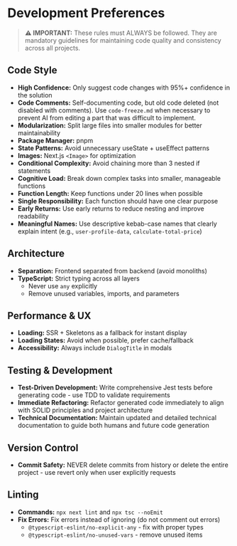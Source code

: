 # Development Preferences

> **⚠️ IMPORTANT:** These rules must ALWAYS be followed. They are mandatory guidelines for maintaining code quality and consistency across all projects.

## Code Style

*   **High Confidence:** Only suggest code changes with 95%+ confidence in the solution
*   **Code Comments:** Self-documenting code, but old code deleted (not disabled with comments). Use `code-freeze.md` when necessary to prevent AI from editing a part that was difficult to implement.
*   **Modularization:** Split large files into smaller modules for better maintainability
*   **Package Manager:** pnpm
*   **State Patterns:** Avoid unnecessary useState + useEffect patterns
*   **Images:** Next.js `<Image>` for optimization
*   **Conditional Complexity:** Avoid chaining more than 3 nested if statements
*   **Cognitive Load:** Break down complex tasks into smaller, manageable functions
*   **Function Length:** Keep functions under 20 lines when possible
*   **Single Responsibility:** Each function should have one clear purpose
*   **Early Returns:** Use early returns to reduce nesting and improve readability
*   **Meaningful Names:** Use descriptive kebab-case names that clearly explain intent (e.g., `user-profile-data`, `calculate-total-price`)

## Architecture

*   **Separation:** Frontend separated from backend (avoid monoliths)
*   **TypeScript:** Strict typing across all layers
    *   Never use `any` explicitly
    *   Remove unused variables, imports, and parameters

## Performance & UX

*   **Loading:** SSR + Skeletons as a fallback for instant display
*   **Loading States:** Avoid when possible, prefer cache/fallback
*   **Accessibility:** Always include `DialogTitle` in modals

## Testing & Development

*   **Test-Driven Development:** Write comprehensive Jest tests before generating code - use TDD to validate requirements
*   **Immediate Refactoring:** Refactor generated code immediately to align with SOLID principles and project architecture
*   **Technical Documentation:** Maintain updated and detailed technical documentation to guide both humans and future code generation

## Version Control

*   **Commit Safety:** NEVER delete commits from history or delete the entire project - use revert only when user explicitly requests

## Linting

*   **Commands:** `npx next lint` and `npx tsc --noEmit`
*   **Fix Errors:** Fix errors instead of ignoring (do not comment out errors)
    *   `@typescript-eslint/no-explicit-any` - fix with proper types
    *   `@typescript-eslint/no-unused-vars` - remove unused items